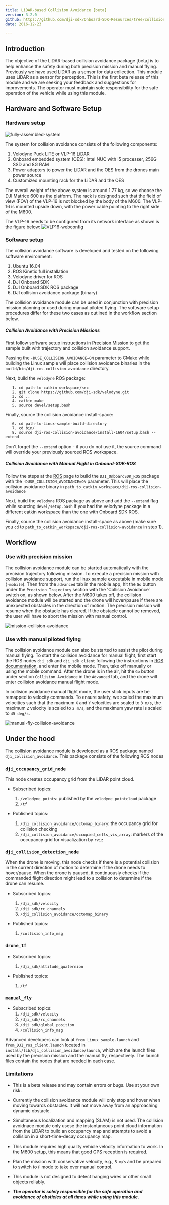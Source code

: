```yaml
---
title: LiDAR-based Collision Avoidance [beta]
version: 3.2.0
github: https://github.com/dji-sdk/Onboard-SDK-Resources/tree/collision-avoidance-1.0.0/
date: 2016-12-23

---
```


## Introduction

The objective of the LiDAR-based collision avoidance package [beta] is to help enhance the safety during both precision mission and manual flying. Previously we have used LiDAR as a sensor for data collection. This module uses LiDAR as a sensor for perception. This is the first beta release of this module and we are seeking your feedback and suggestions for improvements.  The operator must maintain sole responsibility for the safe operation of the vehicle while using this module.


## Hardware and Software Setup

### Hardware setup
![fully-assembled-system](../../images/modules/collision-avoidance/fully-assembled-system.jpg)

The system for collision avoidance consists of the following components:

1. Velodyne Puck LITE or VLP-16 LiDAR
2. Onboard embedded system (OES): Intel NUC with i5 processer, 256G SSD and 8G RAM
3. Power adapters to power the LiDAR and the OES from the drones main power source
4. Customized mounting rack for the LiDAR and the OES

The overall weight of the above system is around 1.77 kg, so we choose the DJI Matrice 600 as the platform. The rack is designed such that the field of view (FOV) of the VLP-16 is not blocked by the body of the M600. The VLP-16 is mounted upside down, with the power cable pointing to the right side of the M600.

The VLP-16 needs to be configured from its network interface as shown is the figure below:
![VLP16-webconfig](../../images/modules/collision-avoidance/VLP16-webconfig.png)


### Software setup

The collision avoidance software is developed and tested on the following software environment:

1. Ubuntu 16.04
2. ROS Kinetic full installation
3. Velodyne driver for ROS
3. DJI Onboard SDK
4. DJI Onboard SDK ROS package
5. DJI collision avoidance package (binary)

The collision avoidance module can be used in conjunction with precision mission planning or used during manual piloted flying. The software setup procedures differ for these two cases as outlined in the workflow section below.

##### Collision Avoidance with Precision Missions

First follow software setup instructions in [Precision Mission](../../modules/missionplan/README.html#setup) to get the sample built with trajectory and collision avoidance support.

Passing the `-DUSE_COLLISION_AVOIDANCE=ON` parameter to CMake while building the Linux sample will place collision avoidance binaries in the `build/bin/dji-ros-collision-avoidance` directory.

Next, build the `velodyne` ROS package:

       1. cd path-to-catkin-workspace/src
       2. git clone https://github.com/dji-sdk/velodyne.git
       3. cd ..
       4. catkin_make
       5. source devel/setup.bash

Finally, source the collision avoidance install-space: 

       6. cd path-to-Linux-sample-build-directory
       7. cd bin/
       8. source dji-ros-collision-avoidance/install-1604/setup.bash --extend

Don't forget the `--extend` option - if you do not use it, the source command will override your previously sourced ROS workspace.

##### Collision Avoidance with Manual Flight in Onboard-SDK-ROS

Follow the steps at the [ROS](../../github-platform-docs/ROS/README.html#setup) page to build the `DJI_OnboardSDK_ROS` package with the `-DUSE_COLLISION_AVOIDANCE=ON` parameter. This will place the collision avoidance binary in `path_to_catkin_workspace/dji-ros-collision-avoidance`

Next, build the `velodyne` ROS package as above and add the `--extend` flag while sourcing `devel/setup.bash` if you had the velodyne package in a different catkin workspace than the one with Onboard SDK ROS.

Finally, source the collision avoidance install-space as above (make sure you `cd` to `path_to_catkin_workspace/dji-ros-collision-avoidance` in step 1).

## Workflow

### Use with precision mission

The collision avoidance module can be started automatically with the precision trajectory following mission. To execute a precision mission with collision avoidance support, run the linux sample executable in mobile mode (`-mobile`). Then from the `advanced` tab in the mobile app, hit the `Go` button under the `Precision Trajectory` section with the 'Collision Avoidance` switch on, as shown below. After the M600 takes off, the collision avoidance module will be started and the drone will hover/pause if there are unexpected obstacles in the direction of motion. The precision mission will resume when the obstacle has cleared. If the obstacle cannot be removed, the user will have to abort the mission with manual control.

![mission-collision-avoidance](../../images/modules/collision-avoidance/mission-collision-avoidance.png)

### Use with manual piloted flying

The collision avoidance module can also be started to assist the pilot during manual flying. To start the collision avoidance for manual flight, first start the ROS nodes `dji_sdk` and `dji_sdk_client` following the instructions in [ROS documentation](../../github-platform-docs/ROS/README.html#examples), and enter the mobile mode. Then, take off manually or using the mobile command. After the drone is in the air, hit the `Go` button under section `Collision Avoidance` in the `Advanced` tab, and the drone will enter collision avoidance manual flight mode. 

In collision avoidance manual flight mode, the user stick inputs are be remapped to velocity commands. To ensure safety, we scaled the maximum velocities such that the maximum `X` and `Y` velocities are scaled to `3 m/s`, the maximum `Z` velocity is scaled to `2 m/s`, and the maximum yaw rate is scaled to `45 deg/s`.


![manual-fly-collision-avoidance](../../images/modules/collision-avoidance/manual-fly-collision-avoidance.png)

## Under the hood

The collision avoidance module is developed as a ROS package named `dji_collision_avoidance`. This package consists of the following ROS nodes

### `dji_occupancy_grid_node`
This node creates occupancy grid from the LiDAR point cloud.
- Subscribed topics:
  1. `/velodyne_points`: published by the `velodyne_pointcloud` package
  2. `/tf`

- Published topics:
  1. `/dji_collision_avoidance/octomap_binary`: the occupancy grid for collision checking
  2. `/dji_collision_avoidance/occupied_cells_vis_array`: markers of the occupancy grid for visualization by `rviz`

### `dji_collision_detection_node`
When the drone is moving, this node checks if there is a potential collision in the current direction of motion to determine if the drone needs to hover/pause. When the drone is paused, it continuously checks if the commanded flight direction might lead to a collision to determine if the drone can resume.

- Subscribed topics:
  1. `/dji_sdk/velocity`
  2. `/dji_sdk/rc_channels`
  3. `/dji_collision_avoidance/octomap_binary`

- Published topics:
  1. `/collision_info_msg`

### `drone_tf`
- Subscribed topics:
  1. `/dji_sdk/attitude_quaternion`

- Published topics:
  1. `/tf`

### `manual_fly`
- Subscribed topics:
  1. `/dji_sdk/velocity`
  2. `/dji_sdk/rc_channels`
  3. `/dji_sdk/global_position`
  4. `/collision_info_msg`

Advanced developers can look at `from_Linux_sample.launch` and `from_DJI_ros_client.launch` located in `install/lib/dji_collision_avoidance/launch`, which are the launch files used by the precision mission and the manual fly, respectively. The launch files contain the nodes that are needed in each case.

### Limitations

- This is a beta release and may contain errors or bugs. Use at your own risk.

- Currently the collision avoidance module will only stop and hover when moving towards obstacles. It will not move away from an approaching dynamic obstacle.

- Simultaneous localization and mapping (SLAM) is not used. The collision avoidnace module only usese the instantaneous point cloud information from the LiDAR to build an occupancy map and attempts to avoid a collision in a short-time-decay occupancy map.

- This module requires high quality vehicle velocity information to work. In the M600 setup, this means that good GPS reception is required.

- Plan the mission with conservative velocity, e.g., `5 m/s` and be prepared to switch to `P` mode to take over manual control. 

- This module is not designed to detect hanging wires or other small objects reliably. 

- ***The operator is solely responsible for the safe operation and avoidance of obsticles at all times while using this module.***
